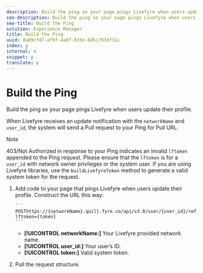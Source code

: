 ```yaml
---
description: Build the ping so your page pings Livefyre when users update their profile.
seo-description: Build the ping so your page pings Livefyre when users update their profile.
seo-title: Build the Ping
solution: Experience Manager
title: Build the Ping
uuid: da09cfd7-af9f-4a8f-833e-8d5c793df31c
index: y
internal: n
snippet: y
translate: y
---
```


# Build the Ping

Build the ping so your page pings Livefyre when users update their profile.

When Livefyre receives an update notification with the `networkName` and `user_id`, the system will send a Pull request to your Ping for Pull URL.

>[!NOTE]
>
>403/Not Authorized in response to your Ping indicates an invalid `lftoken` appended to the Ping request. Please ensure that the `lftoken` is for a `user_id` with network owner privileges or the system user. If you are using Livefyre libraries, use the `buildLivefyreToken` method to generate a valid system token for the request.

1. Add code to your page that pings Livefyre when users update their profile. Construct the URL this way:

       ```    
       POSThttps://{networkName}.quill.fyre.co/api/v3.0/user/{user_id}/refresh?lftoken={token}
       ```

    * **[!UICONTROL networkName:]** Your Livefyre provided network name.
    * **[!UICONTROL user_id:]** Your user’s ID.
    * **[!UICONTROL token:]** Valid system token.

1. Pull the request structure.

